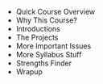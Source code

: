 * Quick Course Overview
* Why This Course?
* Introductions
* The Projects
* More Important Issues
* More Syllabus Stuff
* Strengths Finder
* Wrapup
